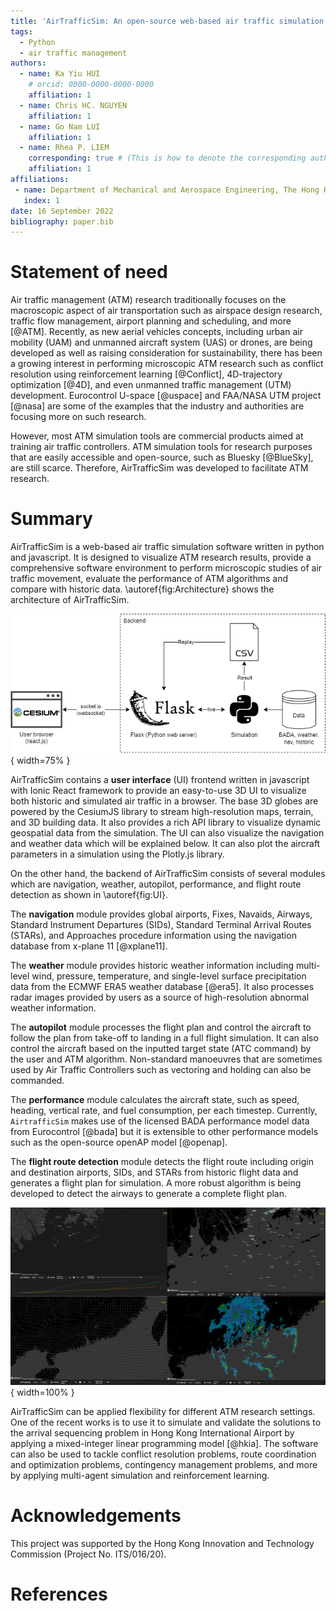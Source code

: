 ```yaml
---
title: 'AirTrafficSim: An open-source web-based air traffic simulation platform.'
tags:
  - Python
  - air traffic management
authors:
  - name: Ka Yiu HUI
    # orcid: 0000-0000-0000-0000
    affiliation: 1
  - name: Chris HC. NGUYEN
    affiliation: 1
  - name: Go Nam LUI
    affiliation: 1
  - name: Rhea P. LIEM
    corresponding: true # (This is how to denote the corresponding author)
    affiliation: 1
affiliations:
 - name: Department of Mechanical and Aerospace Engineering, The Hong Kong University of Science and Technology, Hong Kong
   index: 1
date: 16 September 2022
bibliography: paper.bib
---
```


# Statement of need

Air traffic management (ATM) research traditionally focuses on the macroscopic aspect of air transportation such as airspace design research, traffic flow management, airport planning and scheduling, and more [@ATM]. Recently, as new aerial vehicles concepts, including urban air mobility (UAM) and unmanned aircraft system (UAS) or drones, are being developed as well as raising consideration for sustainability, there has been a growing interest in performing microscopic ATM research such as conflict resolution using reinforcement learning [@Conflict], 4D-trajectory optimization [@4D], and even unmanned traffic management (UTM) development. Eurocontrol U-space [@uspace] and FAA/NASA UTM project [@nasa] are some of the examples that the industry and authorities are focusing more on such research. 

However, most ATM simulation tools are commercial products aimed at training air traffic controllers. ATM simulation tools for research purposes that are easily accessible and open-source, such as Bluesky [@BlueSky], are still scarce. Therefore, AirTrafficSim was developed to facilitate ATM research. 

# Summary

AirTrafficSim is a web-based air traffic simulation software written in python and javascript. It is designed to visualize ATM research results, provide a comprehensive software environment to perform microscopic studies of air traffic movement, evaluate the performance of ATM algorithms and compare with historic data. \autoref{fig:Architecture} shows the architecture of AirTrafficSim.

![Architecture of AirTrafficSim.\label{fig:Architecture}](figures/Architecture.png){ width=75% }

AirTrafficSim contains a **user interface** (UI) frontend written in javascript with Ionic React framework to provide an easy-to-use 3D UI to visualize both historic and simulated air traffic in a browser. The base 3D globes are powered by the CesiumJS library to stream high-resolution maps, terrain, and 3D building data. It also provides a rich API library to visualize dynamic geospatial data from the simulation. The UI can also visualize the navigation and weather data which will be explained below. It can also plot the aircraft parameters in a simulation using the Plotly.js library.

On the other hand, the backend of AirTrafficSim consists of several modules which are navigation, weather, autopilot, performance, and flight route detection as shown in \autoref{fig:UI}. 

The **navigation** module provides global airports, Fixes, Navaids, Airways, Standard Instrument Departures (SIDs), Standard Terminal Arrival Routes (STARs), and Approaches procedure information using the navigation database from x-plane 11 [@xplane11]. 

The **weather** module provides historic weather information including multi-level wind, pressure, temperature, and single-level surface precipitation data from the ECMWF ERA5 weather database [@era5]. It also processes radar images provided by users as a source of high-resolution abnormal weather information.

The **autopilot** module processes the flight plan and control the aircraft to follow the plan from take-off to landing in a full flight simulation. It can also control the aircraft based on the inputted target state (ATC command) by the user and ATM algorithm. Non-standard manoeuvres that are sometimes used by Air Traffic Controllers such as vectoring and holding can also be commanded.

The **performance** module calculates the aircraft state, such as speed, heading, vertical rate, and fuel consumption, per each timestep. Currently, `AirtrafficSim` makes use of the licensed BADA performance model data from Eurocontrol [@bada] but it is extensible to other performance models such as the open-source openAP model [@openap].

The **flight route detection** module detects the flight route including origin and destination airports, SIDs, and STARs from historic flight data and generates a flight plan for simulation. A more robust algorithm is being developed to detect the airways to generate a complete flight plan.

![UI of AirTrafficSim showcasing different features. (Upper left: Fuel consumption of simulated flight. Upper right: Navigation waypoints. Lower left: ECMWF ERA5 Wind data. Lower right: HKO 256km radar image.)\label{fig:UI}](figures/UI.png){ width=100% }

AirTrafficSim can be applied flexibility for different ATM research settings. One of the recent works is to use it to simulate and validate the solutions to the arrival sequencing problem in Hong Kong International Airport by applying a mixed-integer linear programming model [@hkia]. The software can also be used to tackle conflict resolution problems, route coordination and optimization problems, contingency management problems, and more by applying multi-agent simulation and reinforcement learning.

# Acknowledgements

This project was supported by the Hong Kong Innovation and Technology Commission (Project No. ITS/016/20).

# References